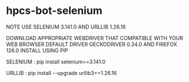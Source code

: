# hpcs-bot-selenium
NOTE USE SELENIUM 3.141.0 AND URLLIB 1.26.16

DOWNLOAD APPROPRIATE WEBDRIVER THAT COMPATIBLE WITH YOUR WEB BROWSER
DEFAULT DRIVER GECKODRIVER 0.34.0 AND FIREFOX 126.0
INSTALL USING PIP

SELENIUM : 
pip install selenium==3.141.0 

URLLIB : 
pip install --upgrade urllib3==1.26.16


